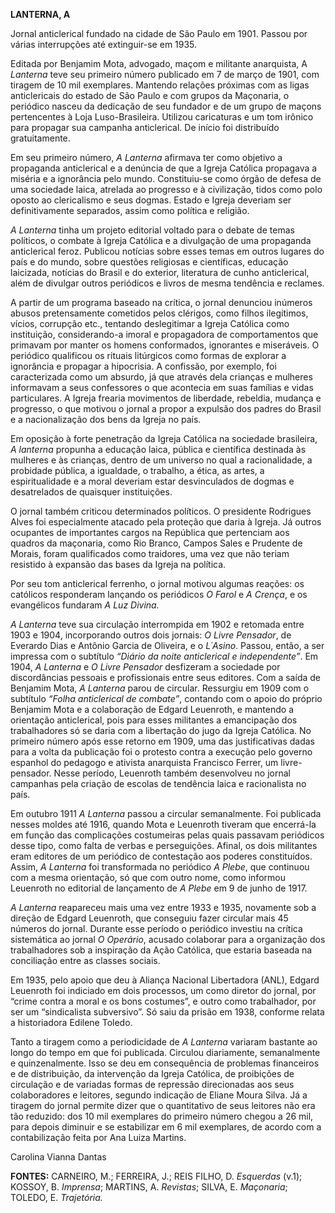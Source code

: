 **LANTERNA, A**

Jornal anticlerical fundado na cidade de São Paulo em 1901. Passou por
várias interrupções até extinguir-se em 1935.

Editada por Benjamim Mota, advogado, maçom e militante anarquista, A
*Lanterna* teve seu primeiro número publicado em 7 de março de 1901, com
tiragem de 10 mil exemplares. Mantendo relações próximas com as ligas
anticlericais do estado de São Paulo e com grupos da Maçonaria, o
periódico nasceu da dedicação de seu fundador e de um grupo de maçons
pertencentes à Loja Luso-Brasileira. Utilizou caricaturas e um tom
irônico para propagar sua campanha anticlerical. De início foi
distribuído gratuitamente.

Em seu primeiro número, *A Lanterna* afirmava ter como objetivo a
propaganda anticlerical e a denúncia de que a Igreja Católica propagava
a miséria e a ignorância pelo mundo. Constituiu-se como órgão de defesa
de uma sociedade laica, atrelada ao progresso e à civilização, tidos
como polo oposto ao clericalismo e seus dogmas. Estado e Igreja deveriam
ser definitivamente separados, assim como política e religião.

*A Lanterna* tinha um projeto editorial voltado para o debate de temas
políticos, o combate à Igreja Católica e a divulgação de uma propaganda
anticlerical feroz. Publicou notícias sobre esses temas em outros
lugares do país e do mundo, sobre questões religiosas e científicas,
educação laicizada, notícias do Brasil e do exterior, literatura de
cunho anticlerical, além de divulgar outros periódicos e livros de mesma
tendência e reclames.

A partir de um programa baseado na crítica, o jornal denunciou inúmeros
abusos pretensamente cometidos pelos clérigos, como filhos ilegítimos,
vícios, corrupção etc., tentando deslegitimar a Igreja Católica como
instituição, considerando-a imoral e propagadora de comportamentos que
primavam por manter os homens conformados, ignorantes e miseráveis. O
periódico qualificou os rituais litúrgicos como formas de explorar a
ignorância e propagar a hipocrisia. A confissão, por exemplo, foi
caracterizada como um absurdo, já que através dela crianças e mulheres
informavam a seus confessores o que acontecia em suas famílias e vidas
particulares. A Igreja frearia movimentos de liberdade, rebeldia,
mudança e progresso, o que motivou o jornal a propor a expulsão dos
padres do Brasil e a nacionalização dos bens da Igreja no país.

Em oposição à forte penetração da Igreja Católica na sociedade
brasileira, *A lanterna* propunha a educação laica, pública e científica
destinada às mulheres e às crianças, dentro de um universo no qual a
racionalidade, a probidade pública, a igualdade, o trabalho, a ética, as
artes, a espiritualidade e a moral deveriam estar desvinculados de
dogmas e desatrelados de quaisquer instituições.

O jornal também criticou determinados políticos. O presidente Rodrigues
Alves foi especialmente atacado pela proteção que daria à Igreja. Já
outros ocupantes de importantes cargos na República que pertenciam aos
quadros da maçonaria, como Rio Branco, Campos Sales e Prudente de
Morais, foram qualificados como traidores, uma vez que não teriam
resistido à expansão das bases da Igreja na política.

Por seu tom anticlerical ferrenho, o jornal motivou algumas reações: os
católicos responderam lançando os periódicos *O Farol* e *A Crença*, e
os evangélicos fundaram *A Luz Divina.*

*A Lanterna* teve sua circulação interrompida em 1902 e retomada entre
1903 e 1904, incorporando outros dois jornais: *O Livre Pensador*, de
Everardo Dias e Antônio Garcia de Oliveira, e o *L´Asino*. Passou,
então, a ser impressa com o subtítulo *“Diário da noite anticlerical e
independente”*. Em 1904, *A Lanterna* e *O Livre Pensador* desfizeram a
sociedade por discordâncias pessoais e profissionais entre seus
editores. Com a saída de Benjamim Mota, *A Lanterna* parou de circular.
Ressurgiu em 1909 com o subtítulo *“Folha anticlerical de combate”*,
contando com o apoio do próprio Benjamim Mota e a colaboração de Edgard
Leuenroth, e mantendo a orientação anticlerical, pois para esses
militantes a emancipação dos trabalhadores só se daria com a libertação
do jugo da Igreja Católica. No primeiro número após esse retorno em
1909, uma das justificativas dadas para a volta da publicação foi o
protesto contra a execução pelo governo espanhol do pedagogo e ativista
anarquista Francisco Ferrer, um livre-pensador. Nesse período, Leuenroth
também desenvolveu no jornal campanhas pela criação de escolas de
tendência laica e racionalista no país.

Em outubro 1911 *A Lanterna* passou a circular semanalmente. Foi
publicada nesses moldes até 1916, quando Mota e Leuenroth tiveram que
encerrá-la em função das complicações costumeiras pelas quais passavam
periódicos desse tipo, como falta de verbas e perseguições. Afinal, os
dois militantes eram editores de um periódico de contestação aos poderes
constituídos. Assim, *A Lanterna* foi transformada no periódico *A
Plebe*, que continuou com a mesma orientação, só que com outro nome,
como informou Leuenroth no editorial de lançamento de *A Plebe* em 9 de
junho de 1917.

*A Lanterna* reapareceu mais uma vez entre 1933 e 1935, novamente sob a
direção de Edgard Leuenroth, que conseguiu fazer circular mais 45
números do jornal. Durante esse período o periódico investiu na crítica
sistemática ao jornal *O Operário*, acusado colaborar para a organização
dos trabalhadores sob a inspiração da Ação Católica, que estaria baseada
na conciliação entre as classes sociais.

Em 1935, pelo apoio que deu à Aliança Nacional Libertadora (ANL), Edgard
Leuenroth foi indiciado em dois processos, um como diretor do jornal,
por “crime contra a moral e os bons costumes”, e outro como trabalhador,
por ser um “sindicalista subversivo”. Só saiu da prisão em 1938,
conforme relata a historiadora Edilene Toledo.

Tanto a tiragem como a periodicidade de *A Lanterna* variaram bastante
ao longo do tempo em que foi publicada. Circulou diariamente,
semanalmente e quinzenalmente. Isso se deu em consequência de problemas
financeiros e de distribuição, da intervenção da Igreja Católica, de
proibições de circulação e de variadas formas de repressão direcionadas
aos seus colaboradores e leitores, segundo indicação de Eliane Moura
Silva. Já a tiragem do jornal permite dizer que o quantitativo de seus
leitores não era tão reduzido: dos 10 mil exemplares do primeiro número
chegou a 26 mil, para depois diminuir e se estabilizar em 6 mil
exemplares, de acordo com a contabilização feita por Ana Luiza Martins.

Carolina Vianna Dantas

**FONTES:** CARNEIRO, M.; FERREIRA, J.; REIS FILHO, D. *Esquerdas*
(v.1); KOSSOY, B. *Imprensa*; MARTINS, A. *Revistas*; SILVA, E.
*Maçonaria*; TOLEDO, E. *Trajetória.*
